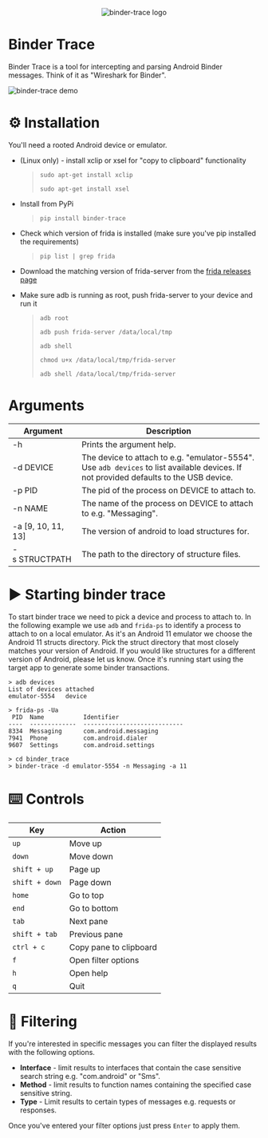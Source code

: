 <p align="center">
  <img src="https://github.com/foundryzero/binder-trace/raw/main/binder-trace.png" alt="binder-trace logo"/>
</p>

# Binder Trace

Binder Trace is a tool for intercepting and parsing Android Binder messages. Think of it as "Wireshark for Binder".

![binder-trace demo](https://github.com/foundryzero/binder-trace/raw/main/binder-trace.gif)




# ⚙️ Installation

You'll need a rooted Android device or emulator.

* (Linux only) - install xclip or xsel for "copy to clipboard" functionality
    > `sudo apt-get install xclip`
    >
    > `sudo apt-get install xsel`

* Install from PyPi 
    > `pip install binder-trace`

* Check which version of frida is installed (make sure you've pip installed the requirements)
    > `pip list | grep frida`
* Download the matching version of frida-server from the [frida releases page](https://github.com/frida/frida/releases)
* Make sure adb is running as root, push frida-server to your device and run it
    > `adb root`
    > 
    > `adb push frida-server /data/local/tmp`
    >
    > `adb shell`
    >
    > `chmod u+x /data/local/tmp/frida-server`
    >
    > `adb shell /data/local/tmp/frida-server`
 

# Arguments

| Argument             | Description                                                                                                                            |
|----------------------|----------------------------------------------------------------------------------------------------------------------------------------|
| -h                   | Prints the argument help.                                                                                                              |
| -d&nbsp;DEVICE       | The device to attach to e.g. "emulator-5554". Use `adb devices` to list available devices. If not provided defaults to the USB device. |
| -p&nbsp;PID          | The pid of the process on DEVICE to attach to.                                                                                         |
| -n&nbsp;NAME         | The name of the process on DEVICE to attach to e.g. "Messaging".                                                                       |
| -a&nbsp;[9, 10, 11, 13]   | The version of android to load structures for.             |
| -s&nbsp;STRUCTPATH   | The path to the directory of structure files.             |


# ▶️ Starting binder trace

To start binder trace we need to pick a device and process to attach to. 
In the following example we use `adb` and `frida-ps` to identify a process to attach to on a local emulator. As it's an Android 11 emulator we choose the Android 11 structs directory. Pick the struct directory that most closely matches your version of Android. If you would like structures for a different version of Android, please let us know. Once it's running start using the target app to generate some binder transactions. 

```
> adb devices
List of devices attached
emulator-5554   device

> frida-ps -Ua
 PID  Name           Identifier
----  -------------  ----------------------------
8334  Messaging      com.android.messaging
7941  Phone          com.android.dialer
9607  Settings       com.android.settings

> cd binder_trace
> binder-trace -d emulator-5554 -n Messaging -a 11
```

# ⌨️ Controls

| Key              | Action                        |
|------------------|-------------------------------|
| `up`             | Move up                       |
| `down`           | Move down                     |
| `shift + up`     | Page up                       |
| `shift + down`   | Page down                     |
| `home`           | Go to top                     |
| `end`            | Go to bottom                  |
| `tab`            | Next pane                     |
| `shift + tab`    | Previous pane                 |
| `ctrl + c`       | Copy pane to clipboard        |
| `f`              | Open filter options           |
| `h`              | Open help                     |
| `q`              | Quit                          |

# 🔎 Filtering
If you're interested in specific messages you can filter the displayed results with the following options. 

* __Interface__ - limit results to interfaces that contain the case sensitive search string e.g. "com.android" or "Sms".
* __Method__ - limit results to function names containing the specified case sensitive string.
* __Type__ - Limit results to certain types of messages e.g. requests or responses.

Once you've entered your filter options just press `Enter` to apply them.
